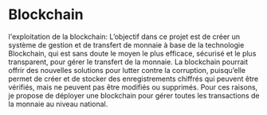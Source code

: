 # Blockchain
l'exploitation de la blockchain: L’objectif dans ce projet est de créer un système de gestion et de transfert de monnaie à base de la technologie Blockchain, qui est sans doute le moyen le plus efficace, sécurisé et le plus transparent, pour gérer le transfert de la monnaie.
La blockchain pourrait offrir des nouvelles solutions pour lutter contre la corruption, puisqu’elle permet de créer et de stocker des enregistrements chiffrés qui peuvent être vérifiés, mais ne peuvent pas être modifiés ou supprimés.
Pour ces raisons, je propose de déployer une blockchain pour gérer toutes les transactions de la monnaie au niveau national.

